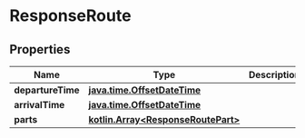 
# ResponseRoute

## Properties
Name | Type | Description | Notes
------------ | ------------- | ------------- | -------------
**departureTime** | [**java.time.OffsetDateTime**](java.time.OffsetDateTime.md) |  | 
**arrivalTime** | [**java.time.OffsetDateTime**](java.time.OffsetDateTime.md) |  | 
**parts** | [**kotlin.Array&lt;ResponseRoutePart&gt;**](ResponseRoutePart.md) |  | 



